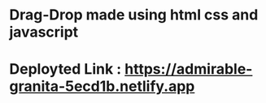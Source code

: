 # Drag-Drop made using html css and javascript
# Deployted Link : https://admirable-granita-5ecd1b.netlify.app
